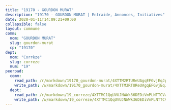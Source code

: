 ```yaml
---
title: "19170 - GOURDON MURAT"
description: "19170 - GOURDON MURAT | Entraide, Annonces, Initiatives"
date: 2020-01-11T14:09:21+09:00
collapsible: false
layout: commune
comm:
  nom: "GOURDON MURAT"
  slug: gourdon-murat
  cp: "19170"
dept:
  nom: "Corrèze"
  slug: correze
  num: "19"
peerpad:
  comm:
    read_path: /r/markdown/19170_gourdon-murat/4XTTM2RTUReUAgqEFGvjEqJpZVNtSnF5PG5JKc6oqHHPEQifu
    write_path: /w/markdown/19170_gourdon-murat/4XTTM2RTUReUAgqEFGvjEqJpZVNtSnF5PG5JKc6oqHHPEQifu-K3TgU51HRYan82VHMxuFCw7j9wLBjSLDD5hphKGd63af2m5iboEszz1ZFafWUKajhC9YcPse5NuC531TDCdu9AAKdPsP3WJcw4evpPRBwNzaV5s9E1J4TKkfbpWgioS48jxFnjxP
  dept:
    read_path: /r/markdown/19_correze/4XTTMC1QqUVUJNWWk36DEDiVmPLNTTCVay5E5gwEvpSf36VsS
    write_path: /w/markdown/19_correze/4XTTMC1QqUVUJNWWk36DEDiVmPLNTTCVay5E5gwEvpSf36VsS-K3TgUzu4fqyixiBZaA5Ejd2iCC9xJnV2MqYc8L2r22c4qVWWx9VnJmMAAFTQjLmwLDBGZ9pgHdAtPGZHV6pZb6y2bhgaqXFUJ1Fp1QgihzJpszTr9ow8JcXoeYzTUZfY7Rzzn9sS
---
```


